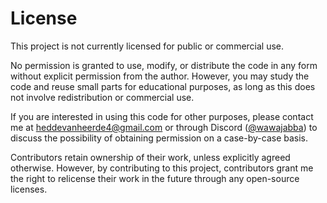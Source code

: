 # License

This project is not currently licensed for public or commercial use.

No permission is granted to use, modify, or distribute the code in any form without explicit permission from the author. However, you may study the code and reuse small parts for educational purposes, as long as this does not involve redistribution or commercial use.

If you are interested in using this code for other purposes, please contact me at [heddevanheerde4@gmail.com](mailto:heddevanheerde4@gmail.com) or through Discord ([@wawajabba](https://discordapp.com/channels/@me/346301339548123136/)) to discuss the possibility of obtaining permission on a case-by-case basis.

Contributors retain ownership of their work, unless explicitly agreed otherwise. However, by contributing to this project, contributors grant me the right to relicense their work in the future through any open-source licenses.
